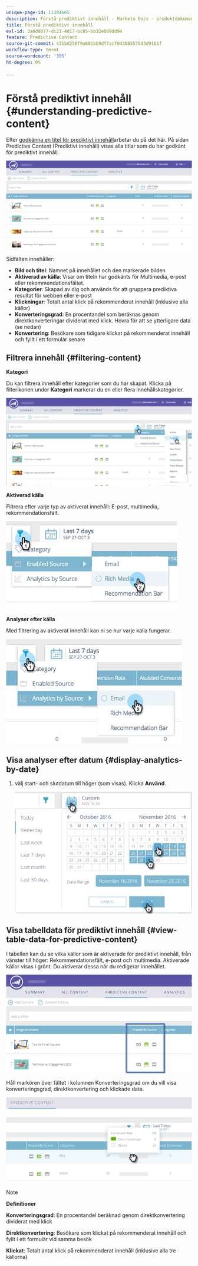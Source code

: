 ```yaml
---
unique-page-id: 11384665
description: Förstå prediktivt innehåll - Marketo Docs - produktdokumentation
title: Förstå prediktivt innehåll
exl-id: 3a8dd077-dc21-4d17-bc85-bb32e009dd94
feature: Predictive Content
source-git-commit: 431bd258f9a68bbb9df7acf043085578d3d91b1f
workflow-type: tm+mt
source-wordcount: '305'
ht-degree: 0%

---
```


# Förstå prediktivt innehåll {#understanding-predictive-content}

Efter [godkänna en titel för prediktivt innehåll](/help/marketo/product-docs/predictive-content/working-with-all-content/approve-a-title-for-predictive-content.md)arbetar du på det här. På sidan Predictive Content (Prediktivt innehåll) visas alla titlar som du har godkänt för prediktivt innehåll.

![](assets/image2017-10-3-9-3a21-3a38.png)

Sidfälten innehåller:

* **Bild och titel**: Namnet på innehållet och den markerade bilden
* **Aktiverad av källa**: Visar om titeln har godkänts för Multimedia, e-post eller rekommendationsfältet.
* **Kategorier**: Skapad av dig och används för att gruppera prediktiva resultat för webben eller e-post
* **Klickningar**: Totalt antal klick på rekommenderat innehåll (inklusive alla källor)
* **Konverteringsgrad**: En procentandel som beräknas genom direktkonverteringar dividerat med klick. Hovra för att se ytterligare data (se nedan)
* **Konvertering**: Besökare som tidigare klickat på rekommenderat innehåll och fyllt i ett formulär senare

## Filtrera innehåll {#filtering-content}

**Kategori**

Du kan filtrera innehåll efter kategorier som du har skapat. Klicka på filterikonen under **Kategori** markerar du en eller flera innehållskategorier.

![](assets/image2017-10-3-9-3a24-3a38.png)

**Aktiverad källa**

Filtrera efter varje typ av aktiverat innehåll: E-post, multimedia, rekommendationsfält.

![](assets/image2017-10-3-9-3a25-3a9.png)

**Analyser efter källa**

Med filtrering av aktiverat innehåll kan ni se hur varje källa fungerar.

![](assets/image2017-10-3-9-3a25-3a34.png)

## Visa analyser efter datum {#display-analytics-by-date}

1. välj start- och slutdatum till höger (som visas). Klicka **Använd**.

   ![](assets/predictive-content-filter-by-date-hands.png)

## Visa tabelldata för prediktivt innehåll {#view-table-data-for-predictive-content}

I tabellen kan du se vilka källor som är aktiverade för prediktivt innehåll, från vänster till höger: Rekommendationsfält, e-post och multimedia. Aktiverade källor visas i grönt. Du aktiverar dessa när du redigerar innehållet.

![](assets/image2017-10-3-9-3a26-3a25.png)

Håll markören över fältet i kolumnen Konverteringsgrad om du vill visa konverteringsgrad, direktkonvertering och klickade data.

![](assets/predictive-content-conversion-rate-popup-hand.png)

>[!NOTE]
>
>**Definitioner**
>
>**Konverteringsgrad**: En procentandel beräknad genom direktkonvertering dividerat med klick
>
>**Direktkonvertering**: Besökare som klickat på rekommenderat innehåll och fyllt i ett formulär vid samma besök
>
>**Klickat**: Totalt antal klick på rekommenderat innehåll (inklusive alla tre källorna)
